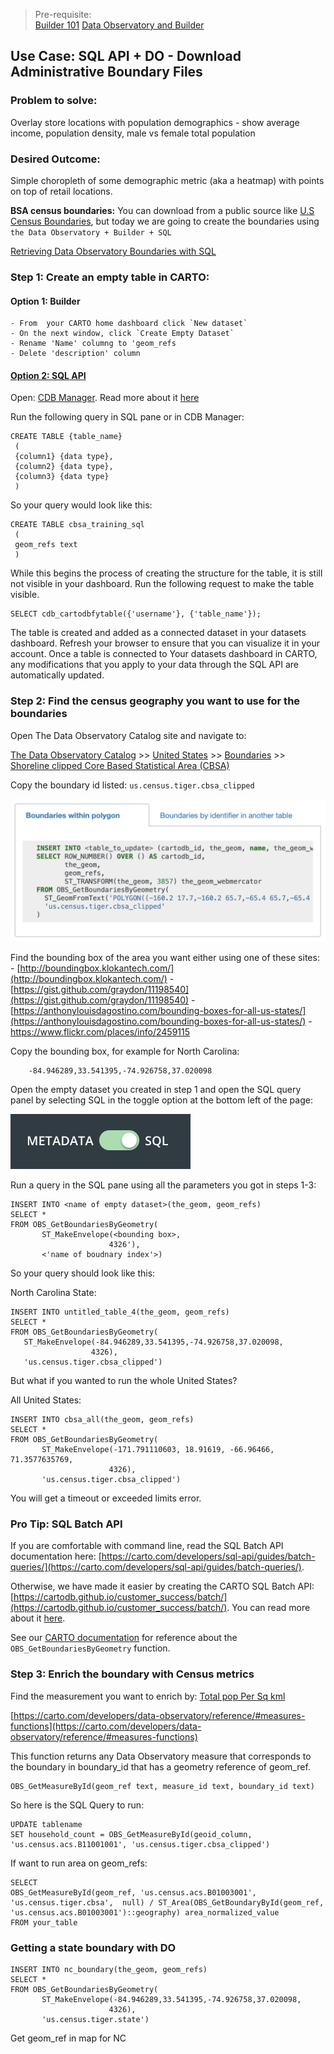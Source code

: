 > Pre-requisite:  
> [Builder 101](https://cartodb.github.io/pages-training/Builder_101_Hurricane_Map.html)
> [Data Observatory and Builder]()


## Use Case: SQL API + DO -  Download Administrative Boundary Files

### Problem to solve:
Overlay store locations with population demographics - show average income, population density,  male vs female total population 

### Desired Outcome:
Simple choropleth of some demographic metric (aka a heatmap) with points on top of retail locations.

**BSA census boundaries:**
You can  download from a public source like [U.S Census Boundaries](https://www.census.gov/programs-surveys/geography/geographies/mapping-files.html), but today we are going to create the boundaries using `the Data Observatory + Builder + SQL`

[Retrieving Data Observatory Boundaries with SQL](https://carto.com/help/building-maps/retrieving-data-observatory-boundaries-with-sql/)

### Step 1: Create an empty table in CARTO:

#### Option 1: Builder

	- From  your CARTO home dashboard click `New dataset`
	- On the next window, click `Create Empty Dataset`
	- Rename 'Name' columng to 'geom_refs
	- Delete 'description' column


#### [Option 2: SQL API](https://carto.com/developers/sql-api/guides/creating-tables/#create-tables)
	
Open: [CDB Manager](https://betis.carto.io/). Read more about it [here](https://carto.com/help/working-with-data/tools/#cdb-manager)	

Run the following query in SQL pane or in CDB Manager:

	CREATE TABLE {table_name}
	 (
	 {column1} {data type},
	 {column2} {data type},
	 {column3} {data type}
	 )
	 
So your query would look like this:

	CREATE TABLE cbsa_training_sql
	 (
	 geom_refs text
	 )

While this begins the process of creating the structure for the table, it is still not visible in your dashboard. Run the following request to make the table visible.

	SELECT cdb_cartodbfytable({'username'}, {'table_name'});

The table is created and added as a connected dataset in your datasets dashboard. Refresh your browser to ensure that you can visualize it in your account. Once a table is connected to Your datasets dashboard in CARTO, any modifications that you apply to your data through the SQL API are automatically updated.

### Step 2: Find the census geography you want to use for the boundaries

Open The Data Observatory Catalog site and navigate to:

[The Data Observatory Catalog](https://cartodb.github.io/bigmetadata/index.html) >> [United States](https://cartodb.github.io/bigmetadata/united_states.html) >> [Boundaries](https://cartodb.github.io/bigmetadata/united_states/boundary.html) >> [Shoreline clipped Core Based Statistical Area (CBSA)](https://cartodb.github.io/bigmetadata/united_states/boundary/us.census.tiger.cbsa_clipped.html)

Copy the boundary id listed: `us.census.tiger.cbsa_clipped`

![do cbsa](img/cbsa.png)
 
Find the bounding box of the area you want either using one of these sites:
	- [http://boundingbox.klokantech.com/](http://boundingbox.klokantech.com/)
	- [https://gist.github.com/graydon/11198540](https://gist.github.com/graydon/11198540)
	- [https://anthonylouisdagostino.com/bounding-boxes-for-all-us-states/](https://anthonylouisdagostino.com/bounding-boxes-for-all-us-states/)
	- [https://www.flickr.com/places/info/2459115
](https://www.flickr.com/places/info/2459115)


Copy the bounding box, for example for North Carolina:
 
		-84.946289,33.541395,-74.926758,37.020098

Open the empty dataset you created in step 1 and open the SQL query panel by selecting SQL in the toggle option at the bottom left of the page:

![sql toggle](img/sql_toggle.png)


Run a query in the SQL pane using all the parameters you got in steps 1-3:

	INSERT INTO <name of empty dataset>(the_geom, geom_refs)
	SELECT *
	FROM OBS_GetBoundariesByGeometry(
	       ST_MakeEnvelope(<bounding box>,
	                      4326'),
	       <'name of boudnary index'>)
	       

So your query should look like this:
		
North Carolina State:	       
	
	INSERT INTO untitled_table_4(the_geom, geom_refs)
	SELECT *
	FROM OBS_GetBoundariesByGeometry(
       ST_MakeEnvelope(-84.946289,33.541395,-74.926758,37.020098,
                      4326),
       'us.census.tiger.cbsa_clipped')	

But what if you wanted to run the whole United States?

All United States:

	INSERT INTO cbsa_all(the_geom, geom_refs)
	SELECT *
	FROM OBS_GetBoundariesByGeometry(
	       ST_MakeEnvelope(-171.791110603, 18.91619, -66.96466, 71.3577635769,
	                      4326),
	       'us.census.tiger.cbsa_clipped')

       
You will get a timeout or exceeded limits error.

### Pro Tip: SQL Batch API
 
If you are comfortable with command line, read the SQL Batch API documentation here: [https://carto.com/developers/sql-api/guides/batch-queries/](https://carto.com/developers/sql-api/guides/batch-queries/).

Otherwise, we have made it easier by creating the CARTO SQL Batch API: [https://cartodb.github.io/customer_success/batch/](https://cartodb.github.io/customer_success/batch/). You can read more about it [here](https://carto.com/help/working-with-data/tools/#carto-batch-api-ui). 

See our [CARTO documentation](https://carto.com/developers/data-observatory/reference/#boundary-functions) for reference about the `OBS_GetBoundariesByGeometry` function.
 

### Step 3: Enrich the boundary with Census metrics

Find the measurement you want to enrich by:
[Total pop Per Sq kml](https://cartodb.github.io/bigmetadata/united_states/age_gender/us.census.acs.B01003001.html)



[https://carto.com/developers/data-observatory/reference/#measures-functions](https://carto.com/developers/data-observatory/reference/#measures-functions)

This function returns any Data Observatory measure that corresponds to the boundary in boundary_id that has a geometry reference of geom\_ref.

	OBS_GetMeasureById(geom_ref text, measure_id text, boundary_id text)
	
So here is the SQL Query to run:
	
	UPDATE tablename
	SET household_count = OBS_GetMeasureById(geoid_column, 'us.census.acs.B11001001', 'us.census.tiger.cbsa_clipped')


If want to run area on geom_refs:

	SELECT 
	OBS_GetMeasureById(geom_ref, 'us.census.acs.B01003001', 'us.census.tiger.cbsa',  null) / ST_Area(OBS_GetBoundaryById(geom_ref, 'us.census.acs.B01003001')::geography) area_normalized_value
	FROM your_table

###  Getting a state boundary with DO

	INSERT INTO nc_boundary(the_geom, geom_refs)
	SELECT *
	FROM OBS_GetBoundariesByGeometry(
	       ST_MakeEnvelope(-84.946289,33.541395,-74.926758,37.020098,
	                      4326),
	       'us.census.tiger.state')
	       
Get geom_ref in map for NC